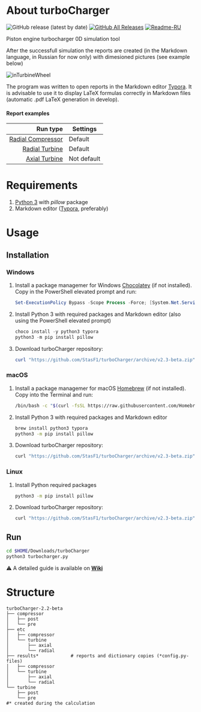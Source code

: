 # About turboCharger
![GitHub release (latest by date)](https://img.shields.io/github/v/release/StasF1/turboCharger)
[![GitHub All Releases](https://img.shields.io/github/downloads/StasF1/turboCharger/total)](https://github.com/StasF1/turboCharger/releases)
[![Readme-RU](https://img.shields.io/badge/README-RU-green.svg)](README.ru.md)

Piston engine turbocharger 0D simulation tool

After the successfull simulation the reports are created (in the Markdown
language, in Russian for now only) with dimesioned pictures (see example below)

![inTurbineWheel](https://github.com/StasF1/turboCharger/wiki/images/inTurbineWheel.png)

The program was written to open reports in the Markdown editor
[Typora](https://typora.io). It is advisable to use it to display LaTeX formulas
correctly in Markdown files (automatic .pdf LaTeX generation in develop).

#### Report examples
| Run type | Settings |
| -------: | -------- |
| [Radial Compressor](https://github.com/StasF1/turboCharger/releases/download/v1-beta/compressorReport.pdf) | Default |
| [Radial Turbine](https://github.com/StasF1/turboCharger/releases/download/v1-beta/radialTurbineReport.pdf) | Default |
| [Axial Turbine](https://github.com/StasF1/turboCharger/releases/download/v1-beta/axialTurbineReport.pdf) | Not default |


# Requirements
1. [Python 3](https://www.python.org/downloads/) with _pillow_ package
1. Markdown editor ([Typora](https://typora.io/#download), preferably)


# Usage
## Installation
### Windows
1. Install a package managemer for Windows [Chocolatey](https://chocolatey.org/)
(if not installed). Copy in the PowerShell elevated prompt and run:
    ```PowerShell
    Set-ExecutionPolicy Bypass -Scope Process -Force; [System.Net.ServicePointManager]::SecurityProtocol = [System.Net.ServicePointManager]::SecurityProtocol -bor 3072; iex ((New-Object System.Net.WebClient).DownloadString('https://chocolatey.org/install.ps1'))
    ```
1. Install Python 3 with required packages and Markdown editor (also using the PowerShell elevated prompt)
    ```PowerShell
    choco install -y python3 typora
    python3 -m pip install pillow
    ```
1. Download turboCharger repository:
    ```PowerShell
    curl "https://github.com/StasF1/turboCharger/archive/v2.3-beta.zip" -o $HOME/Downloads/turboCharger
    ```

### macOS
1. Install a package managemer for macOS [Homebrew](https://brew.sh/)
(if not installed). Copy into the Terminal and run:
    ```bash
    /bin/bash -c "$(curl -fsSL https://raw.githubusercontent.com/Homebrew/install/master/install.sh)"
    ```
1. Install Python 3 with required packages and Markdown editor
    ```bash
    brew install python3 typora
    python3 -m pip install pillow
    ```
1. Download turboCharger repository:
    ```bash
    curl "https://github.com/StasF1/turboCharger/archive/v2.3-beta.zip" -o $HOME/Downloads/turboCharger
    ```

### Linux
1. Install Python required packages
    ```bash
    python3 -m pip install pillow
    ```
1. Download turboCharger repository:
    ```bash
    curl "https://github.com/StasF1/turboCharger/archive/v2.3-beta.zip" -o $HOME/Downloads/turboCharger
    ```

## Run
```bash
cd $HOME/Downloads/turboCharger
python3 turbocharger.py
```
⚠ A detailed guide is available on [**Wiki**](https://github.com/StasF1/turboCharger/wiki)


# Structure
```gitignore
turboCharger-2.2-beta
├── compressor
│   ├── post
│   └── pre
├── etc
│   ├── compressor
│   └── turbine
│       ├── axial
│       └── radial
├── results*            # reports and dictionary copies (*config.py-files)
│   ├── compressor
│   └── turbine
│       ├── axial
│       └── radial
└── turbine
    ├── post
    └── pre
#* created during the calculation
```